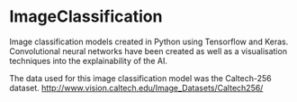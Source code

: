 # ImageClassification

Image classification models created in Python using Tensorflow and Keras. Convolutional neural networks have been created as well as a visualisation techniques into the explainability of the AI.

The data used for this image classification model was the Caltech-256 dataset.
http://www.vision.caltech.edu/Image_Datasets/Caltech256/
